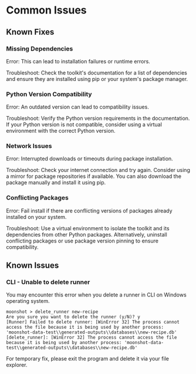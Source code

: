 # Common Issues

## Known Fixes

### Missing Dependencies

Error: This can lead to installation failures or runtime errors.

Troubleshoot: Check the toolkit's documentation for a list of dependencies and ensure they are installed using pip or your system's package manager.

### Python Version Compatibility

Error: An outdated version can lead to compatibility issues.

Troubleshoot: Verify the Python version requirements in the documentation. If your Python version is not compatible, consider using a virtual environment with the correct Python version.

### Network Issues

Error: Interrupted downloads or timeouts during package installation.

Troubleshoot: Check your internet connection and try again. Consider using a mirror for package repositories if available. You can also download the package manually and install it using pip.

### Conflicting Packages

Error: Fail install if there are conflicting versions of packages already installed on your system.

Troubleshoot: Use a virtual environment to isolate the toolkit and its dependencies from other Python packages. Alternatively, uninstall conflicting packages or use package version pinning to ensure compatibility.

## Known Issues

### CLI - Unable to delete runner

You may encounter this error when you delete a runner in CLI on Windows operating system.

```
moonshot > delete_runner new-recipe
Are you sure you want to delete the runner (y/N)? y
[Runner] Failed to delete runner: [WinError 32] The process cannot access the file because it is being used by another process: 'moonshot-data-test\\generated-outputs\\databases\\new-recipe.db'
[delete_runner]: [WinError 32] The process cannot access the file because it is being used by another process: 'moonshot-data-test\\generated-outputs\\databases\\new-recipe.db'
```

For temporary fix, please exit the program and delete it via your file explorer.